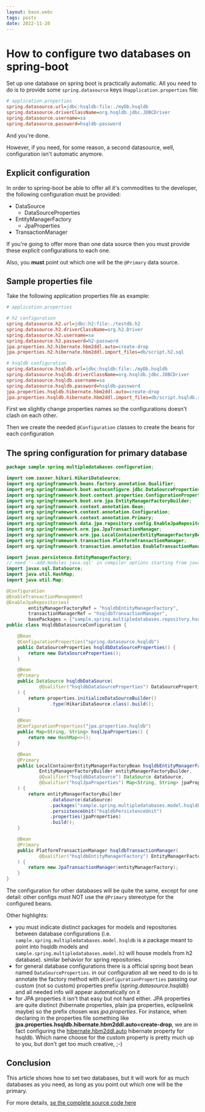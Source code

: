 ```yaml
---
layout: base.webc
tags: posts
date: 2022-11-20
---
```

# How to configure two databases on spring-boot

Set up one database on spring boot is practically automatic. All you need to do
is to provide some `spring.datasource` keys in`application.properties` file:

```ini
# application.properties
spring.datasource.url=jdbc:hsqldb:file:./myDb.hsqldb
spring.datasource.driverClassName=org.hsqldb.jdbc.JDBCDriver
spring.datasource.username=sa
spring.datasource.password=hsqldb-password
```

And you're done.

However, if you need, for some reason, a second datasource, well, configuration
isn't automatic anymore.

## Explicit configuration

In order to spring-boot be able to offer all it's commodities to the developer,
the following configuration must be provided:

- DataSource
  - DataSourceProperties
- EntityManagerFactory
  - JpaProperties
- TransactionManager

If you're going to offer more than one data source then you must provide  these
explicit configurations to each one.

Also, you **must** point out which one will be the `@Primary` data source.

## Sample properties file

Take the following application properties file as example:

```ini
# application.properties

# h2 configuration
spring.datasource.h2.url=jdbc:h2:file:./testdb.h2
spring.datasource.h2.driverClassName=org.h2.Driver
spring.datasource.h2.username=sa
spring.datasource.h2.password=h2-password
jpa.properties.h2.hibernate.hbm2ddl.auto=create-drop
jpa.properties.h2.hibernate.hbm2ddl.import_files=db/script.h2.sql

# hsqldb configuration
spring.datasource.hsqldb.url=jdbc:hsqldb:file:./myDb.hsqldb
spring.datasource.hsqldb.driverClassName=org.hsqldb.jdbc.JDBCDriver
spring.datasource.hsqldb.username=sa
spring.datasource.hsqldb.password=hsqldb-password
jpa.properties.hsqldb.hibernate.hbm2ddl.auto=create-drop
jpa.properties.hsqldb.hibernate.hbm2ddl.import_files=db/script.hsqldb.sql

```

First we slightly change properties names so the configurations doesn't clash on
each other.

Then we create the needed `@Configuration` classes to create the beans for each
configuration

## The spring configuration for primary database

```java
package sample.spring.multipledatabases.configuration;

import com.zaxxer.hikari.HikariDataSource;
import org.springframework.beans.factory.annotation.Qualifier;
import org.springframework.boot.autoconfigure.jdbc.DataSourceProperties;
import org.springframework.boot.context.properties.ConfigurationProperties;
import org.springframework.boot.orm.jpa.EntityManagerFactoryBuilder;
import org.springframework.context.annotation.Bean;
import org.springframework.context.annotation.Configuration;
import org.springframework.context.annotation.Primary;
import org.springframework.data.jpa.repository.config.EnableJpaRepositories;
import org.springframework.orm.jpa.JpaTransactionManager;
import org.springframework.orm.jpa.LocalContainerEntityManagerFactoryBean;
import org.springframework.transaction.PlatformTransactionManager;
import org.springframework.transaction.annotation.EnableTransactionManagement;

import javax.persistence.EntityManagerFactory;
// need '--add-modules java.sql' in compiler options starting from java 11
import javax.sql.DataSource;
import java.util.HashMap;
import java.util.Map;

@Configuration
@EnableTransactionManagement
@EnableJpaRepositories(
        entityManagerFactoryRef = "hsqldbEntityManagerFactory",
        transactionManagerRef = "hsqldbTransactionManager",
        basePackages = {"sample.spring.multipledatabases.repository.hsqldb"})
public class HsqldbDatasourceConfiguration {

    @Bean
    @ConfigurationProperties("spring.datasource.hsqldb")
    public DataSourceProperties hsqldbDataSourceProperties() {
        return new DataSourceProperties();
    }

    @Bean
    @Primary
    public DataSource hsqldbDataSource(
            @Qualifier("hsqldbDataSourceProperties") DataSourceProperties properties
    ) {
        return properties.initializeDataSourceBuilder()
                .type(HikariDataSource.class).build();
    }

    @Bean
    @ConfigurationProperties("jpa.properties.hsqldb")
    public Map<String, String> hsqlJpaProperties() {
        return new HashMap<>();
    }

    @Bean
    @Primary
    public LocalContainerEntityManagerFactoryBean hsqldbEntityManagerFactory(
            EntityManagerFactoryBuilder entityManagerFactoryBuilder,
            @Qualifier("hsqldbDataSource") DataSource dataSource,
            @Qualifier("hsqlJpaProperties") Map<String, String> jpaProperties
    ) {
        return entityManagerFactoryBuilder
                .dataSource(dataSource)
                .packages("sample.spring.multipledatabases.model.hsqldb")
                .persistenceUnit("hsqldbPersistenceUnit")
                .properties(jpaProperties)
                .build();
    }

    @Bean
    @Primary
    public PlatformTransactionManager hsqldbTransactionManager(
            @Qualifier("hsqldbEntityManagerFactory") EntityManagerFactory entityManagerFactory
    ) {
        return new JpaTransactionManager(entityManagerFactory);
    }
}

```

The configuration for other databases will be quite the same, except for one
detail: other configs must NOT use the `@Primary` stereotype for the configured
beans.

Other highlights:

- you must indicate distinct packages for models and repositories between
  database configurations (i.e. `sample.spring.multipledatabases.model.hsqldb`
  is a package meant to point into hsqldb models and `sample.spring.multipledatabases.model.h2`
  will house models from h2 database). similar behavior for spring repositories.
- for general database configurations there is a official spring boot bean named
  `DataSourceProperties`. in our configuration all we need to do is to annotate
  the factory method with `@ConfigurationProperties` passing our custom (not so
  custom) properties prefix (_spring.datasource.hsqldb_) and all needed info will
  appear automatically on it
- for JPA properties it isn't that easy but not hard either. JPA properties are
  quite distinct (hibernate properties, plain jpa properties, eclipselink maybe)
  so the prefix chosen was _jpa.properties_. For instance, when declaring in the
  properties file something like **jpa.properties.hsqldb.hibernate.hbm2ddl.auto=create-drop**,
  we are in fact configuring the [hibernate.hbm2ddl.auto](https://vladmihalcea.com/hibernate-hbm2ddl-auto-schema/)
  hibernate property for hsqldb. Which name choose for the custom property is
  pretty much up to you, but don't get too much creative, ;-)

## Conclusion

This article shows how to set two databases, but it will work for as much
databases as you need, as long as you point out which one will be the primary.

For more details, [se the complete source code here](https://github.com/sombriks/sample-spring-multiple-databases)
